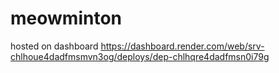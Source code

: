 # meowminton

hosted on dashboard
https://dashboard.render.com/web/srv-chlhoue4dadfmsmvn3og/deploys/dep-chlhqre4dadfmsn0i79g
